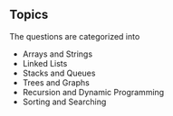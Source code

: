 ## Topics

The questions are categorized into  

- Arrays and Strings
- Linked Lists
- Stacks and Queues
- Trees and Graphs
- Recursion and Dynamic Programming
- Sorting and Searching